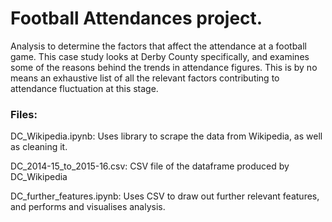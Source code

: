 # Football Attendances project.

Analysis to determine the factors that affect the attendance at a football game. This case study looks at Derby County specifically, and examines some of the reasons behind the trends in attendance figures. This is by no means an exhaustive list of all the relevant factors contributing to attendance fluctuation at this stage. 

### Files:

DC_Wikipedia.ipynb: Uses library to scrape the data from Wikipedia, as well as cleaning it. 

DC_2014-15_to_2015-16.csv: CSV file of the dataframe produced by DC_Wikipedia

DC_further_features.ipynb: Uses CSV to draw out further relevant features, and performs and visualises analysis. 
